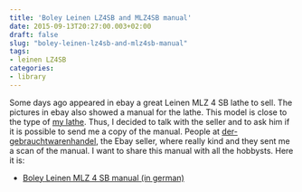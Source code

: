 ```yaml
---
title: 'Boley Leinen LZ4SB and MLZ4SB manual'
date: 2015-09-13T20:27:00.003+02:00
draft: false
slug: "boley-leinen-lz4sb-and-mlz4sb-manual"
tags:
- leinen LZ4SB
categories:
- library
---
```



Some days ago appeared in ebay a great Leinen MLZ 4 SB lathe to
sell. The pictures in ebay also showed a manual for the lathe. This
model is close to the type of [my lathe](/tags/leinen-lz4sb/). Thus, I
decided to talk with the seller and to ask him if it is possible to
send me a copy of the manual. People
at [der-gebrauchtwarenhandel](https://www.ebay.es/str/dergebrauchtwarenhandel),
the Ebay seller, where really kind and they sent me a scan of the
manual. I want to share this manual with all the hobbysts. Here it is:


*   [Boley Leinen MLZ 4 SB manual (in german)](/pdfs/leinen-mlz4sb-manual.pdf)

